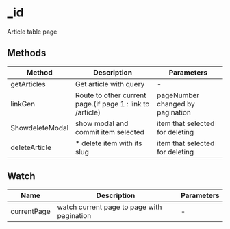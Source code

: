 # _id

Article table page

## Methods

<!-- @vuese:_id:methods:start -->
|Method|Description|Parameters|
|---|---|---|
|getArticles|Get article with query|-|
|linkGen|Route to other current page.(if page 1 : link to /article)|pageNumber changed by pagination|
|ShowdeleteModal|show modal and commit item selected|item that selected for deleting|
|deleteArticle|* delete item with its slug|item that selected for deleting|

<!-- @vuese:_id:methods:end -->


## Watch

<!-- @vuese:_id:watch:start -->
|Name|Description|Parameters|
|---|---|---|
|currentPage|watch current page to page with pagination|-|

<!-- @vuese:_id:watch:end -->


